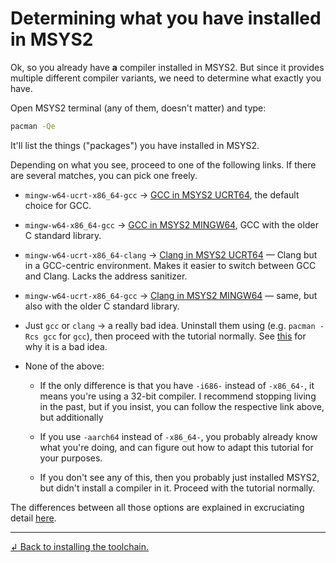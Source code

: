 # Determining what you have installed in MSYS2

Ok, so you already have **a** compiler installed in MSYS2. But since it provides multiple different compiler variants, we need to determine what exactly you have.

Open MSYS2 terminal (any of them, doesn't matter) and type:
```sh
pacman -Qe
```
It'll list the things ("packages") you have installed in MSYS2.

Depending on what you see, proceed to one of the following links. If there are several matches, you can pick one freely.

* `mingw-w64-ucrt-x86_64-gcc` → [GCC in MSYS2 UCRT64](./ucrt64_gcc.md), the default choice for GCC.

* `mingw-w64-x86_64-gcc` → [GCC in MSYS2 MINGW64](./mingw64_gcc.md), GCC with the older C standard library.

* `mingw-w64-ucrt-x86_64-clang` → [Clang in MSYS2 UCRT64](./ucrt64_clang.md) — Clang but in a GCC-centric environment. Makes it easier to switch between GCC and Clang. Lacks the address sanitizer.

* `mingw-w64-ucrt-x86_64-gcc` → [Clang in MSYS2 MINGW64](./mingw64_clang.md) — same, but also with the older C standard library.

* Just `gcc` or `clang` → a really bad idea. Uninstall them using (e.g. `pacman -Rcs gcc` for `gcc`), then proceed with the tutorial normally. See [this](/tooling/articles/choosing_compiler_and_more.md#) for why it is a bad idea.

* None of the above:

  * If the only difference is that you have `-i686-` instead of `-x86_64-`, it means you're using a 32-bit compiler. I recommend stopping living in the past, but if you insist, you can follow the respective link above, but additionally

  * If you use `-aarch64` instead of `-x86_64-`, you probably already know what you're doing, and can figure out how to adapt this tutorial for your purposes.

  * If you don't see any of this, then you probably just installed MSYS2, but didn't install a compiler in it. Proceed with the tutorial normally.

The differences between all those options are explained in excruciating detail [here](/tooling/articles/choosing_compiler_and_more.md).

---

[↲ Back to installing the toolchain.](/tooling/articles/installing_toolchain.md)
